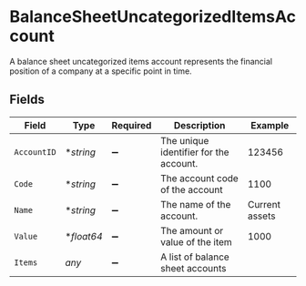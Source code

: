 # BalanceSheetUncategorizedItemsAccount

A balance sheet uncategorized items account represents the financial position of a company at a specific point in time.


## Fields

| Field                                  | Type                                   | Required                               | Description                            | Example                                |
| -------------------------------------- | -------------------------------------- | -------------------------------------- | -------------------------------------- | -------------------------------------- |
| `AccountID`                            | **string*                              | :heavy_minus_sign:                     | The unique identifier for the account. | 123456                                 |
| `Code`                                 | **string*                              | :heavy_minus_sign:                     | The account code of the account        | 1100                                   |
| `Name`                                 | **string*                              | :heavy_minus_sign:                     | The name of the account.               | Current assets                         |
| `Value`                                | **float64*                             | :heavy_minus_sign:                     | The amount or value of the item        | 1000                                   |
| `Items`                                | *any*                                  | :heavy_minus_sign:                     | A list of balance sheet accounts       |                                        |